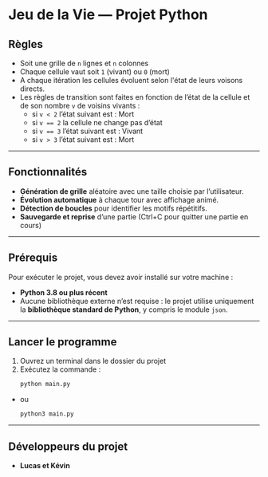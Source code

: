 # Jeu de la Vie — Projet Python

## Règles
- Soit une grille de `n` lignes et `n` colonnes
- Chaque cellule vaut soit `1` (vivant) ou `0` (mort)
- A chaque itération les cellules évoluent selon l'état de leurs voisons directs.
- Les règles de transition sont faites en fonction de l’état de la cellule et de son nombre `v` de voisins vivants :
  - si `v < 2` l’état suivant est : Mort
  - si `v == 2` la cellule ne change pas d’état
  - si `v == 3` l’état suivant est : Vivant
  - si `v > 3` l’état suivant est : Mort

---

## Fonctionnalités
- **Génération de grille** aléatoire avec une taille choisie par l’utilisateur.  
- **Évolution automatique** à chaque tour avec affichage animé.  
- **Détection de boucles** pour identifier les motifs répétitifs.  
- **Sauvegarde et reprise** d’une partie (Ctrl+C pour quitter une partie en cours)

---

## Prérequis
Pour exécuter le projet, vous devez avoir installé sur votre machine :

- **Python 3.8 ou plus récent**
- Aucune bibliothèque externe n’est requise : le projet utilise uniquement la **bibliothèque standard de Python**, y compris le module `json`.

---

## Lancer le programme
1. Ouvrez un terminal dans le dossier du projet  
2. Exécutez la commande :
   ```bash
   python main.py
- ou
   ```bash
   python3 main.py
   
---

## Développeurs du projet
- **Lucas et Kévin**